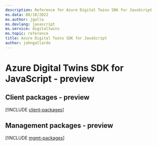 ```yaml
---
description: Reference for Azure Digital Twins SDK for JavaScript
ms.data: 08/10/2022
ms.author: jgalla
ms.devlang: javascript
ms.service: digitaltwins
ms.topic: reference
title: Azure Digital Twins SDK for JavaScript
author: johngallardo
---
```

# Azure Digital Twins SDK for JavaScript - preview

## Client packages - preview
[!INCLUDE [client-packages](digital-twins-client-index.md)]
## Management packages - preview
[!INCLUDE [mgmt-packages](digital-twins-mgmt-index.md)]